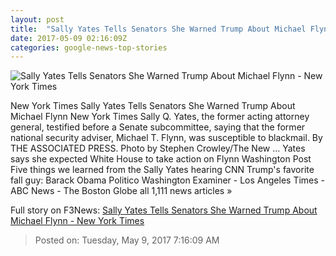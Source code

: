 ```yaml
---
layout: post
title:  "Sally Yates Tells Senators She Warned Trump About Michael Flynn - New York Times"
date: 2017-05-09 02:16:09Z
categories: google-news-top-stories
---
```


![Sally Yates Tells Senators She Warned Trump About Michael Flynn - New York Times](https://static01.nyt.com/images/2017/05/09/us/09russiahearing-new/09russiahearing-new-facebookJumbo.jpg)

New York Times Sally Yates Tells Senators She Warned Trump About Michael Flynn New York Times Sally Q. Yates, the former acting attorney general, testified before a Senate subcommittee, saying that the former national security adviser, Michael T. Flynn, was susceptible to blackmail. By THE ASSOCIATED PRESS. Photo by Stephen Crowley/The New ... Yates says she expected White House to take action on Flynn Washington Post Five things we learned from the Sally Yates hearing CNN Trump's favorite fall guy: Barack Obama Politico Washington Examiner - Los Angeles Times - ABC News - The Boston Globe all 1,111 news articles »


Full story on F3News: [Sally Yates Tells Senators She Warned Trump About Michael Flynn - New York Times](http://www.f3nws.com/n/NFrGuD)

> Posted on: Tuesday, May 9, 2017 7:16:09 AM
